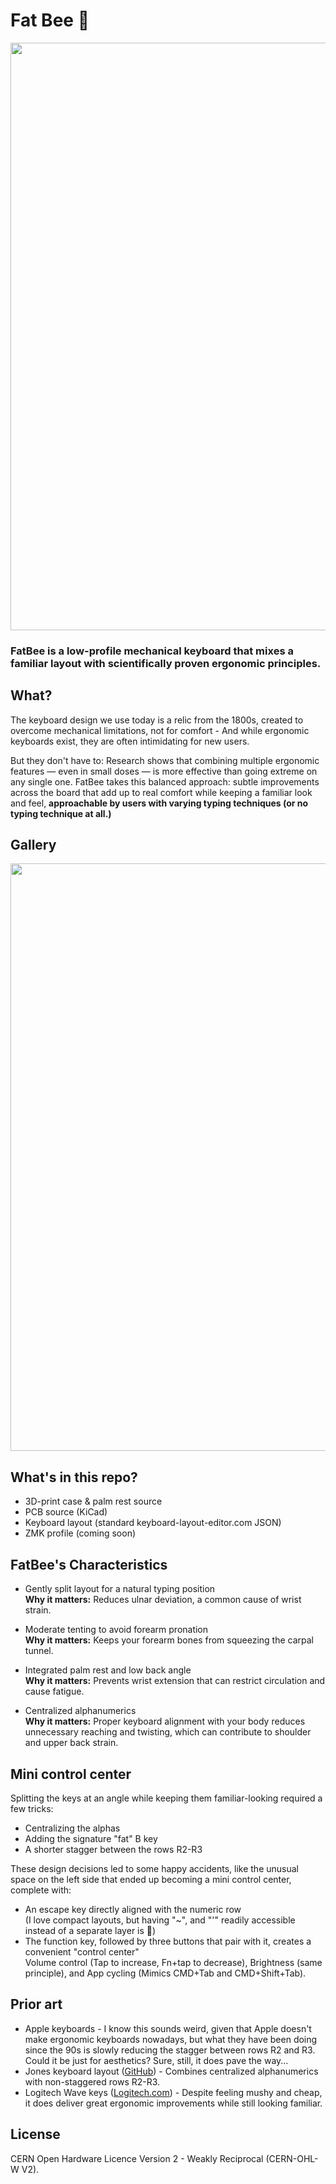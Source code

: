 # Fat Bee 🐝

<p align="center" width="100%">
<img src="./fatbee.png" width="940" />
</p>

### FatBee is a low-profile mechanical keyboard that mixes a familiar layout with scientifically proven ergonomic principles.


## What?

The keyboard design we use today is a relic from the 1800s, created to overcome mechanical limitations, not for comfort - And while ergonomic keyboards exist, they are often intimidating for new users.

But they don't have to: Research shows that combining multiple ergonomic features — even in small doses — is more effective than going extreme on any single one. FatBee takes this balanced approach: subtle improvements across the board that add up to real comfort while keeping a familiar look and feel, **approachable by users with varying typing techniques (or no typing technique at all.)**

## Gallery

<p align="center" width="100%">
<img src="https://github.com/user-attachments/assets/25390f23-58d9-4b0c-93b7-53371545255d" width="940" />
</p>

## What's in this repo?

- 3D-print case & palm rest source
- PCB source (KiCad)
- Keyboard layout (standard keyboard-layout-editor.com JSON)
- ZMK profile (coming soon)

## FatBee's Characteristics

- Gently split layout for a natural typing position<br>
  **Why it matters:** Reduces ulnar deviation, a common cause of wrist strain.

- Moderate tenting to avoid forearm pronation<br>
  **Why it matters:** Keeps your forearm bones from squeezing the carpal tunnel.

- Integrated palm rest and low back angle<br>
  **Why it matters:** Prevents wrist extension that can restrict circulation and cause fatigue.

- Centralized alphanumerics<br>
  **Why it matters:** Proper keyboard alignment with your body reduces unnecessary reaching and twisting, which can contribute to shoulder and upper back strain.

## Mini control center

Splitting the keys at an angle while keeping them familiar-looking required a few tricks:

- Centralizing the alphas
- Adding the signature "fat" B key
- A shorter stagger between the rows R2-R3

These design decisions led to some happy accidents, like the unusual space on the left side that ended up becoming a mini control center, complete with:

- An escape key directly aligned with the numeric row<br>
 (I love compact layouts, but having "~", and "'" readily accessible instead of a separate layer is 💯)
- The function key, followed by three buttons that pair with it, creates a convenient "control center"<br>
 Volume control (Tap to increase, Fn+tap to decrease), Brightness (same principle), and App cycling (Mimics CMD+Tab and CMD+Shift+Tab).
 

## Prior art

- Apple keyboards - I know this sounds weird, given that Apple doesn't make ergonomic keyboards nowadays, but what they have been doing since the 90s is slowly reducing the stagger between rows R2 and R3. Could it be just for aesthetics? Sure, still, it does pave the way...
- Jones keyboard layout ([GitHub](https://github.com/jpskenn/Jones)) - Combines centralized alphanumerics with non-staggered rows R2-R3.
- Logitech Wave keys ([Logitech.com](https://www.logitech.com/en-us/products/keyboards/wave-keys.html)) - Despite feeling mushy and cheap, it does deliver great ergonomic improvements while still looking familiar.

## License
CERN Open Hardware Licence Version 2 - Weakly Reciprocal (CERN-OHL-W V2).
